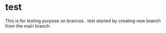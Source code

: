 # test
This is for testing purpose on brances .
test started by creating new branch from the main branch
